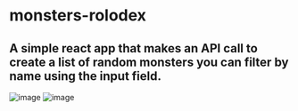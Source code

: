 # monsters-rolodex
## A simple react app that makes an API call to create a list of random monsters you can filter by name using the input field.

![image](https://github.com/n00bmaster24/monsters-rolodex/assets/98321064/16afb184-af8c-487a-a21a-52e00aca3740)
![image](https://github.com/n00bmaster24/monsters-rolodex/assets/98321064/d2c8bcbf-1876-4bee-8f20-9660848dfeec)

